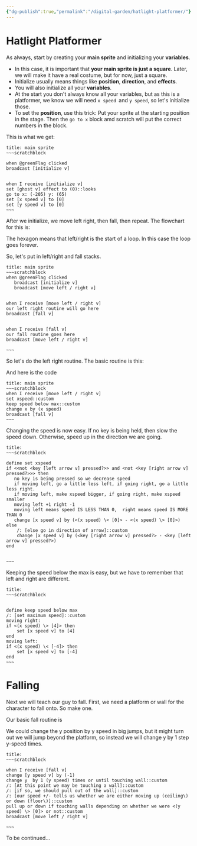 ```yaml
---
{"dg-publish":true,"permalink":"/digital-garden/hatlight-platformer/"}
---
```



# Hatlight Platformer

As always, start by creating your **main sprite** and initializing your **variables**. 

- In this case, it is important that **your main sprite is just a square**. Later, we will make it have a real costume, but for now, just a square.
- Initialize usually means things like **position**, **direction**, and **effects**.
- You will also initialize all your **variables**. 
- At the start you don't always know all your variables, but as this is a platformer, we know we will need `x speed `and `y speed`, so let's initialize those.
- To set the **position**, use this trick: Put your sprite at the starting position in the stage. Then the `go to x` block amd scratch will put the correct numbers in the block.

This is what we get:

```ad-scratch
title: main sprite
~~~scratchblock

when @greenFlag clicked
broadcast [initialize v]


when I receive [initialize v]
set [ghost v] effect to (0)::looks
go to x: (-205) y: (65)
set [x speed v] to [0]
set [y speed v] to [0]
~~~
```

After we initialize, we move left right, then fall, then repeat. The flowchart for this is:

<style>
.container {font-family: sans-serif; text-align: center;}
.button-wrapper button {z-index: 1;height: 40px; width: 100px; margin: 10px;padding: 5px;}
.excalidraw .App-menu_top .buttonList { display: flex;}
.excalidraw-wrapper { height: 800px; margin: 50px; position: relative;}
:root[dir="ltr"] .excalidraw .layer-ui__wrapper .zen-mode-transition.App-menu_bottom--transition-left {transform: none;}
</style><script src="https://unpkg.com/react@17/umd/react.production.min.js"></script><script src="https://unpkg.com/react-dom@17/umd/react-dom.production.min.js"></script><script type="text/javascript" src="https://unpkg.com/@excalidraw/excalidraw@0.12.0/dist/excalidraw.production.min.js"></script><div id="Hatlightmaimflow.excalidraw.md1"></div><script>(function(){const InitialData={"type":"excalidraw","version":2,"source":"https://excalidraw.com","elements":[{"type":"rectangle","version":1109,"versionNonce":142681311,"isDeleted":false,"id":"4Zo4G_32POJMAp93pe8Jw","fillStyle":"solid","strokeWidth":2,"strokeStyle":"solid","roughness":2,"opacity":100,"angle":0,"x":-789.6038047867507,"y":-1763.5132842981775,"strokeColor":"#5f3dc4","backgroundColor":"#fd7e14","width":190.61711969976747,"height":53.29080765799951,"seed":699179967,"groupIds":[],"strokeSharpness":"round","boundElements":[{"id":"tpbaSfbW","type":"text"},{"id":"dQ51_9u7sE6UPZTRLeunt","type":"arrow"}],"updated":1668807211946,"link":null,"locked":false},{"type":"text","version":1303,"versionNonce":535245055,"isDeleted":false,"id":"tpbaSfbW","fillStyle":"hachure","strokeWidth":1,"strokeStyle":"solid","roughness":1,"opacity":100,"angle":0,"x":-784.795244936867,"y":-1758.3678804691776,"strokeColor":"#5f3dc4","backgroundColor":"transparent","width":181,"height":43,"seed":263175089,"groupIds":[],"strokeSharpness":"sharp","boundElements":[],"updated":1668807211948,"link":"[[Digital Garden/scrap|scrap]]","locked":false,"fontSize":33.79879579338343,"fontFamily":1,"text":"Green Flag","rawText":"Green Flag","baseline":30,"textAlign":"center","verticalAlign":"middle","containerId":"4Zo4G_32POJMAp93pe8Jw","originalText":"Green Flag"},{"type":"rectangle","version":922,"versionNonce":585394719,"isDeleted":false,"id":"EwnPpTQMBWRd6B4Ho9_pN","fillStyle":"solid","strokeWidth":2,"strokeStyle":"solid","roughness":2,"opacity":100,"angle":0,"x":-791.6190020800009,"y":-1688.8500103377862,"strokeColor":"#5f3dc4","backgroundColor":"#fd7e14","width":192.25683685847514,"height":63,"seed":1358943199,"groupIds":[],"strokeSharpness":"round","boundElements":[{"id":"BCkK311T","type":"text"}],"updated":1668807211971,"link":null,"locked":false},{"type":"text","version":1042,"versionNonce":1730166079,"isDeleted":false,"id":"BCkK311T","fillStyle":"hachure","strokeWidth":1,"strokeStyle":"solid","roughness":1,"opacity":100,"angle":0,"x":-786.4905836507633,"y":-1683.8500103377862,"strokeColor":"#5f3dc4","backgroundColor":"transparent","width":182,"height":53,"seed":511647121,"groupIds":[],"strokeSharpness":"sharp","boundElements":[],"updated":1668807211952,"link":null,"locked":false,"fontSize":41.92573330673702,"fontFamily":1,"text":"Initialize","rawText":"Initialize","baseline":37,"textAlign":"center","verticalAlign":"middle","containerId":"EwnPpTQMBWRd6B4Ho9_pN","originalText":"Initialize"},{"type":"rectangle","version":991,"versionNonce":103446833,"isDeleted":false,"id":"upV35b2z6-7COOfUNmNTN","fillStyle":"solid","strokeWidth":2,"strokeStyle":"solid","roughness":2,"opacity":100,"angle":0,"x":-792.2204601611043,"y":-1589.711042913409,"strokeColor":"#5f3dc4","backgroundColor":"#fd7e14","width":174.6298774023676,"height":53,"seed":1656225791,"groupIds":[],"strokeSharpness":"round","boundElements":[{"id":"KMNdEKbr","type":"text"},{"id":"4fxspMUpYnpbEZlnY9cqH","type":"arrow"}],"updated":1668807211971,"link":null,"locked":false},{"type":"text","version":1109,"versionNonce":3357055,"isDeleted":false,"id":"KMNdEKbr","fillStyle":"hachure","strokeWidth":1,"strokeStyle":"solid","roughness":1,"opacity":100,"angle":0,"x":-786.9055214599205,"y":-1584.711042913409,"strokeColor":"#5f3dc4","backgroundColor":"transparent","width":164,"height":43,"seed":1153909617,"groupIds":[],"strokeSharpness":"sharp","boundElements":[],"updated":1668807211956,"link":null,"locked":false,"fontSize":33.59958206026456,"fontFamily":1,"text":"left/Right","rawText":"left/Right","baseline":30,"textAlign":"center","verticalAlign":"middle","containerId":"upV35b2z6-7COOfUNmNTN","originalText":"left/Right"},{"type":"rectangle","version":1120,"versionNonce":987128305,"isDeleted":false,"id":"NVQ2RZglgJ6NGcYxJ4YyE","fillStyle":"solid","strokeWidth":2,"strokeStyle":"solid","roughness":2,"opacity":100,"angle":0,"x":-733.5249125666147,"y":-1495.279852302747,"strokeColor":"#5f3dc4","backgroundColor":"#fd7e14","width":76.6567771695839,"height":72.5574842728147,"seed":1087744031,"groupIds":[],"strokeSharpness":"round","boundElements":[{"id":"yjRqmNVp","type":"text"},{"id":"_twNlxXQC0gzoO951sm2F","type":"arrow"},{"id":"4fxspMUpYnpbEZlnY9cqH","type":"arrow"}],"updated":1668807211958,"link":null,"locked":false},{"type":"text","version":1252,"versionNonce":1920400337,"isDeleted":false,"id":"yjRqmNVp","fillStyle":"hachure","strokeWidth":1,"strokeStyle":"solid","roughness":1,"opacity":100,"angle":0,"x":-728.1965239818228,"y":-1482.0011101663397,"strokeColor":"#5f3dc4","backgroundColor":"transparent","width":66,"height":46,"seed":516926801,"groupIds":[],"strokeSharpness":"sharp","boundElements":[],"updated":1668807211959,"link":null,"locked":false,"fontSize":36.32879215365937,"fontFamily":1,"text":"Fall","rawText":"Fall","baseline":32,"textAlign":"center","verticalAlign":"middle","containerId":"NVQ2RZglgJ6NGcYxJ4YyE","originalText":"Fall"},{"type":"arrow","version":3093,"versionNonce":2146894335,"isDeleted":false,"id":"dQ51_9u7sE6UPZTRLeunt","fillStyle":"hachure","strokeWidth":1,"strokeStyle":"solid","roughness":1,"opacity":100,"angle":0,"x":-692.1856911404916,"y":-1709.7916588572227,"strokeColor":"#000000","backgroundColor":"transparent","width":2.5370765582401154,"height":43.87976298066217,"seed":961104959,"groupIds":[],"strokeSharpness":"round","boundElements":[],"updated":1668807211971,"link":null,"locked":false,"startBinding":{"elementId":"4Zo4G_32POJMAp93pe8Jw","focus":-0.005617377656340597,"gap":1},"endBinding":null,"lastCommittedPoint":null,"startArrowhead":null,"endArrowhead":"arrow","points":[[0,0],[2.5370765582401154,43.87976298066217]]},{"type":"arrow","version":2098,"versionNonce":1618043249,"isDeleted":false,"id":"3e_S01DMbz5ZPctRYMh4C","fillStyle":"hachure","strokeWidth":1,"strokeStyle":"solid","roughness":1,"opacity":100,"angle":0,"x":-689.7949819872504,"y":-1628.8019027922674,"strokeColor":"#000000","backgroundColor":"transparent","width":1.0543915570658773,"height":49.07639898494726,"seed":1408228145,"groupIds":[],"strokeSharpness":"round","boundElements":[],"updated":1668807211971,"link":null,"locked":false,"startBinding":null,"endBinding":null,"lastCommittedPoint":null,"startArrowhead":null,"endArrowhead":"arrow","points":[[0,0],[-1.0543915570658773,49.07639898494726]]},{"type":"arrow","version":1744,"versionNonce":808439359,"isDeleted":false,"id":"_twNlxXQC0gzoO951sm2F","fillStyle":"hachure","strokeWidth":1,"strokeStyle":"solid","roughness":1,"opacity":100,"angle":0,"x":-695.7542429564539,"y":-1540.3197306832608,"strokeColor":"#000000","backgroundColor":"transparent","width":2.814805772407871,"height":35.36554010865482,"seed":133393503,"groupIds":[],"strokeSharpness":"round","boundElements":[],"updated":1668807211971,"link":null,"locked":false,"startBinding":null,"endBinding":{"elementId":"NVQ2RZglgJ6NGcYxJ4YyE","focus":-0.17056561530373746,"gap":9.674338271858915},"lastCommittedPoint":null,"startArrowhead":null,"endArrowhead":"arrow","points":[[0,0],[-2.814805772407871,35.36554010865482]]},{"type":"arrow","version":4596,"versionNonce":1103506193,"isDeleted":false,"id":"4fxspMUpYnpbEZlnY9cqH","fillStyle":"hachure","strokeWidth":1,"strokeStyle":"solid","roughness":2,"opacity":100,"angle":0,"x":-693.0377493131531,"y":-1417.5218294353433,"strokeColor":"#000000","backgroundColor":"transparent","width":112.99533269387969,"height":174.61887294604702,"seed":881806609,"groupIds":[],"strokeSharpness":"round","boundElements":[],"updated":1668807211972,"link":null,"locked":false,"startBinding":{"elementId":"NVQ2RZglgJ6NGcYxJ4YyE","focus":0.27390746705883023,"gap":5.200538594589034},"endBinding":{"elementId":"upV35b2z6-7COOfUNmNTN","focus":-0.5724575221207647,"gap":1.7282528550938423},"lastCommittedPoint":null,"startArrowhead":null,"endArrowhead":"arrow","points":[[0,0],[13.641745406564315,33.995772498495825],[108.82122770347318,17.691960690554215],[112.99533269387969,-122.06506140217626],[77.1754194095102,-140.6231004475512]]}],"appState":{"theme":"light","viewBackgroundColor":"transparent","currentItemStrokeColor":"#5f3dc4","currentItemBackgroundColor":"#fd7e14","currentItemFillStyle":"solid","currentItemStrokeWidth":2,"currentItemStrokeStyle":"solid","currentItemRoughness":2,"currentItemOpacity":100,"currentItemFontFamily":2,"currentItemFontSize":28,"currentItemTextAlign":"left","currentItemStrokeSharpness":"round","currentItemStartArrowhead":null,"currentItemEndArrowhead":"arrow","currentItemLinearStrokeSharpness":"round","gridSize":null,"colorPalette":{}},"files":{}};InitialData.scrollToContent=true;App=()=>{const e=React.useRef(null),t=React.useRef(null),[n,i]=React.useState({width:void 0,height:void 0});return React.useEffect(()=>{i({width:t.current.getBoundingClientRect().width,height:t.current.getBoundingClientRect().height});const e=()=>{i({width:t.current.getBoundingClientRect().width,height:t.current.getBoundingClientRect().height})};return window.addEventListener("resize",e),()=>window.removeEventListener("resize",e)},[t]),React.createElement(React.Fragment,null,React.createElement("div",{className:"excalidraw-wrapper",ref:t},React.createElement(ExcalidrawLib.Excalidraw,{ref:e,width:n.width,height:n.height,initialData:InitialData,viewModeEnabled:!0,zenModeEnabled:!0,gridModeEnabled:!1})))},excalidrawWrapper=document.getElementById("Hatlightmaimflow.excalidraw.md1");ReactDOM.render(React.createElement(App),excalidrawWrapper);})();</script>

The hexagon means that left/right is the start of a loop. In this case the loop goes forever.

So, let's put in  left/right and fall stacks.

```ad-scratch
title: main sprite
~~~scratchblock
when @greenFlag clicked
   broadcast [initialize v]
   broadcast [move left / right v]


when I receive [move left / right v]
our left right routine will go here
broadcast [fall v]


when I receive [fall v]
our fall routine goes here
broadcast [move left / right v]

~~~
```

So let's do the left right routine. The basic routine is this:

<div id="HatlightmoveLeftRight.excalidraw.md2"></div><script>(function(){const InitialData={"type":"excalidraw","version":2,"source":"https://excalidraw.com","elements":[{"type":"rectangle","version":1425,"versionNonce":1329893503,"isDeleted":false,"id":"wcDy_w7SXSk9ohmQLvgLS","fillStyle":"solid","strokeWidth":2,"strokeStyle":"solid","roughness":2,"opacity":100,"angle":0,"x":-251.91063961401403,"y":-237.47329147741908,"strokeColor":"#5f3dc4","backgroundColor":"#fd7e14","width":554,"height":96,"seed":998814719,"groupIds":[],"strokeSharpness":"round","boundElements":[{"id":"QREgwiBu","type":"text"},{"id":"8mSenxo5ScdrK-QKmCdth","type":"arrow"}],"updated":1668807749003,"link":null,"locked":false},{"type":"text","version":1604,"versionNonce":2144777425,"isDeleted":false,"id":"QREgwiBu","fillStyle":"hachure","strokeWidth":1,"strokeStyle":"solid","roughness":1,"opacity":100,"angle":0,"x":-215.41063961401403,"y":-232.47329147741908,"strokeColor":"#5f3dc4","backgroundColor":"transparent","width":481,"height":86,"seed":629919601,"groupIds":[],"strokeSharpness":"sharp","boundElements":[],"updated":1668808516622,"link":"[[Digital Garden/scrap|scrap]]","locked":false,"fontSize":33.79879579338343,"fontFamily":1,"text":"Detect arrows and set the \nx-speed variable","rawText":"Detect arrows and set the x-speed variable","baseline":73,"textAlign":"center","verticalAlign":"middle","containerId":"wcDy_w7SXSk9ohmQLvgLS","originalText":"Detect arrows and set the x-speed variable"},{"type":"rectangle","version":1275,"versionNonce":1589267505,"isDeleted":false,"id":"NnmCu8ZA7uLUagOYccVAu","fillStyle":"solid","strokeWidth":2,"strokeStyle":"solid","roughness":2,"opacity":100,"angle":0,"x":-252.18183084057938,"y":-103.46953861270862,"strokeColor":"#5f3dc4","backgroundColor":"#fd7e14","width":535,"height":151,"seed":628087839,"groupIds":[],"strokeSharpness":"round","boundElements":[{"id":"Adu5VhNU","type":"text"},{"id":"8mSenxo5ScdrK-QKmCdth","type":"arrow"},{"id":"m71vF6jSLhQz_6pkDWalX","type":"arrow"}],"updated":1668807763818,"link":null,"locked":false},{"type":"text","version":1395,"versionNonce":1583454463,"isDeleted":false,"id":"Adu5VhNU","fillStyle":"hachure","strokeWidth":1,"strokeStyle":"solid","roughness":1,"opacity":100,"angle":0,"x":-216.18183084057938,"y":-80.96953861270862,"strokeColor":"#5f3dc4","backgroundColor":"transparent","width":463,"height":106,"seed":253933905,"groupIds":[],"strokeSharpness":"sharp","boundElements":[],"updated":1668808516625,"link":null,"locked":false,"fontSize":41.92573330673702,"fontFamily":1,"text":"Keep x-speed below a \nmaximum speed","rawText":"Keep x-speed below a maximum speed","baseline":90,"textAlign":"center","verticalAlign":"middle","containerId":"NnmCu8ZA7uLUagOYccVAu","originalText":"Keep x-speed below a maximum speed"},{"type":"rectangle","version":1351,"versionNonce":1004041919,"isDeleted":false,"id":"Q5UEJ4Rxw0rzNOBRFvbZY","fillStyle":"solid","strokeWidth":2,"strokeStyle":"solid","roughness":2,"opacity":100,"angle":0,"x":-248.0279511322846,"y":81.86231029613606,"strokeColor":"#5f3dc4","backgroundColor":"#fd7e14","width":535,"height":100,"seed":825541873,"groupIds":[],"strokeSharpness":"round","boundElements":[{"id":"bYdWrPcc","type":"text"},{"id":"m71vF6jSLhQz_6pkDWalX","type":"arrow"},{"id":"dqb1Nxa_P-lBcXJnfPGen","type":"arrow"}],"updated":1668807781074,"link":null,"locked":false},{"type":"text","version":1472,"versionNonce":2097443999,"isDeleted":false,"id":"bYdWrPcc","fillStyle":"hachure","strokeWidth":1,"strokeStyle":"solid","roughness":1,"opacity":100,"angle":0,"x":-189.0279511322846,"y":105.36231029613606,"strokeColor":"#5f3dc4","backgroundColor":"transparent","width":417,"height":53,"seed":1025179295,"groupIds":[],"strokeSharpness":"sharp","boundElements":[],"updated":1668807765684,"link":null,"locked":false,"fontSize":41.92573330673702,"fontFamily":1,"text":"change x by x-speed","rawText":"change x by x-speed","baseline":37,"textAlign":"center","verticalAlign":"middle","containerId":"Q5UEJ4Rxw0rzNOBRFvbZY","originalText":"change x by x-speed"},{"type":"rectangle","version":1437,"versionNonce":1949910751,"isDeleted":false,"id":"I2eU_tRX6JKN6bwsBvAmS","fillStyle":"solid","strokeWidth":2,"strokeStyle":"solid","roughness":2,"opacity":100,"angle":0,"x":-240.2663287188555,"y":229.67138176995365,"strokeColor":"#5f3dc4","backgroundColor":"#fd7e14","width":535,"height":74,"seed":15431025,"groupIds":[],"strokeSharpness":"round","boundElements":[{"id":"M2QHvzLB","type":"text"},{"id":"dqb1Nxa_P-lBcXJnfPGen","type":"arrow"}],"updated":1668807781074,"link":null,"locked":false},{"type":"text","version":1562,"versionNonce":402889567,"isDeleted":false,"id":"M2QHvzLB","fillStyle":"hachure","strokeWidth":1,"strokeStyle":"solid","roughness":1,"opacity":100,"angle":0,"x":-10.766328718855505,"y":240.17138176995365,"strokeColor":"#5f3dc4","backgroundColor":"transparent","width":76,"height":53,"seed":1841665567,"groupIds":[],"strokeSharpness":"sharp","boundElements":[],"updated":1668807776334,"link":null,"locked":false,"fontSize":41.92573330673702,"fontFamily":1,"text":"Fall","rawText":"Fall","baseline":37,"textAlign":"center","verticalAlign":"middle","containerId":"I2eU_tRX6JKN6bwsBvAmS","originalText":"Fall"},{"type":"arrow","version":543,"versionNonce":497676977,"isDeleted":false,"id":"8mSenxo5ScdrK-QKmCdth","fillStyle":"hachure","strokeWidth":1,"strokeStyle":"solid","roughness":1,"opacity":100,"angle":0,"x":-24.82286662352641,"y":-140.47329147741908,"strokeColor":"#000000","backgroundColor":"transparent","width":2.9181612085048414,"height":34.506145877228946,"seed":1976403985,"groupIds":[],"strokeSharpness":"round","boundElements":[],"updated":1668808516623,"link":null,"locked":false,"startBinding":{"elementId":"wcDy_w7SXSk9ohmQLvgLS","gap":1,"focus":0.16284224009919607},"endBinding":{"elementId":"NnmCu8ZA7uLUagOYccVAu","gap":2.4976069874814897,"focus":-0.18130019673081207},"lastCommittedPoint":null,"startArrowhead":null,"endArrowhead":"arrow","points":[[0,0],[-2.9181612085048414,34.506145877228946]]},{"type":"arrow","version":244,"versionNonce":635707679,"isDeleted":false,"id":"m71vF6jSLhQz_6pkDWalX","fillStyle":"hachure","strokeWidth":1,"strokeStyle":"solid","roughness":1,"opacity":100,"angle":0,"x":-15.589505057040913,"y":51.854662833339546,"strokeColor":"#000000","backgroundColor":"transparent","width":2.355311819704294,"height":27.501751136782886,"seed":1640182481,"groupIds":[],"strokeSharpness":"round","boundElements":[],"updated":1668808516626,"link":null,"locked":false,"startBinding":{"elementId":"NnmCu8ZA7uLUagOYccVAu","gap":4.324201446048164,"focus":0.13776891935694174},"endBinding":{"elementId":"Q5UEJ4Rxw0rzNOBRFvbZY","gap":2.5058963260136267,"focus":-0.10379461253620226},"lastCommittedPoint":null,"startArrowhead":null,"endArrowhead":"arrow","points":[[0,0],[2.355311819704294,27.501751136782886]]},{"type":"arrow","version":82,"versionNonce":1417127263,"isDeleted":false,"id":"dqb1Nxa_P-lBcXJnfPGen","fillStyle":"hachure","strokeWidth":1,"strokeStyle":"solid","roughness":1,"opacity":100,"angle":0,"x":5.522106933593818,"y":183.00553506387251,"strokeColor":"#000000","backgroundColor":"transparent","width":0.35595308338937315,"height":45.66584670608114,"seed":270372369,"groupIds":[],"strokeSharpness":"round","boundElements":[],"updated":1668808516629,"link":null,"locked":false,"startBinding":{"elementId":"Q5UEJ4Rxw0rzNOBRFvbZY","gap":1.1432247677364558,"focus":0.05058534276254917},"endBinding":{"elementId":"I2eU_tRX6JKN6bwsBvAmS","gap":1,"focus":-0.08351264228812778},"lastCommittedPoint":null,"startArrowhead":null,"endArrowhead":"arrow","points":[[0,0],[-0.35595308338937315,45.66584670608114]]}],"appState":{"theme":"light","viewBackgroundColor":"transparent","currentItemStrokeColor":"#000000","currentItemBackgroundColor":"transparent","currentItemFillStyle":"hachure","currentItemStrokeWidth":1,"currentItemStrokeStyle":"solid","currentItemRoughness":1,"currentItemOpacity":100,"currentItemFontFamily":1,"currentItemFontSize":20,"currentItemTextAlign":"center","currentItemStrokeSharpness":"sharp","currentItemStartArrowhead":null,"currentItemEndArrowhead":"arrow","currentItemLinearStrokeSharpness":"round","gridSize":null,"colorPalette":{}},"files":{}};InitialData.scrollToContent=true;App=()=>{const e=React.useRef(null),t=React.useRef(null),[n,i]=React.useState({width:void 0,height:void 0});return React.useEffect(()=>{i({width:t.current.getBoundingClientRect().width,height:t.current.getBoundingClientRect().height});const e=()=>{i({width:t.current.getBoundingClientRect().width,height:t.current.getBoundingClientRect().height})};return window.addEventListener("resize",e),()=>window.removeEventListener("resize",e)},[t]),React.createElement(React.Fragment,null,React.createElement("div",{className:"excalidraw-wrapper",ref:t},React.createElement(ExcalidrawLib.Excalidraw,{ref:e,width:n.width,height:n.height,initialData:InitialData,viewModeEnabled:!0,zenModeEnabled:!0,gridModeEnabled:!1})))},excalidrawWrapper=document.getElementById("HatlightmoveLeftRight.excalidraw.md2");ReactDOM.render(React.createElement(App),excalidrawWrapper);})();</script>

And here is the code

```ad-scratch
title: main sprite
~~~scratchblock
when I receive [move left / right v]
set xspeed::custom
keep speed below max::custom
change x by (x speed)
broadcast [fall v]
~~~
```



Changing the speed is now easy. If no key is being held, then slow the speed down. Otherwise, speed  up in the direction we are going.

```ad-scratch
title: 
~~~scratchblock

define set xspeed
if <<not <key [left arrow v] pressed?>> and <not <key [right arrow v] pressed?>>> then
   no key is being pressed so we decrease speed
   if moving left, go a little less left, if going right, go a little less right.
   if moving left, make xspeed bigger, if going right, make xspeed smaller
   moving left +1 right -1
   moving left means speed IS LESS THAN 0,  right means speed IS MORE THAN 0
   change [x speed v] by (<(x speed) \< [0]> - <(x speed) \> [0]>)
else
    /: [else go in direction of arrow]::custom
    change [x speed v] by (<key [right arrow v] pressed?> - <key [left arrow v] pressed?>)
end


~~~
```

Keeping the speed below the max is easy, but we have to remember that left and right are different.
```ad-scratch
title: 
~~~scratchblock


define keep speed below max
/: [set maximum speed]::custom
moving right:
if <(x speed) \> [4]> then
    set [x speed v] to [4]
end
moving left:
if <(x speed) \< [-4]> then
    set [x speed v] to [-4]
end
~~~
```

# Falling

Next we will teach our guy to fall. First, we need a platform or wall for the character to fall onto. So make one. 

Our basic fall routine is 

<div id="HatlightFalling.excalidraw.md3"></div><script>(function(){const InitialData={"type":"excalidraw","version":2,"source":"https://excalidraw.com","elements":[{"type":"rectangle","version":1254,"versionNonce":1862750303,"isDeleted":false,"id":"pbYWMc1ELCkT-FFdAdOjv","fillStyle":"solid","strokeWidth":2,"strokeStyle":"solid","roughness":2,"opacity":100,"angle":0,"x":-230.83915201822913,"y":-273.93043009440106,"strokeColor":"#5f3dc4","backgroundColor":"#fd7e14","width":535,"height":151,"seed":123374769,"groupIds":[],"strokeSharpness":"round","boundElements":[{"id":"6JTUU39S","type":"text"}],"updated":1668808075969,"link":null,"locked":false},{"type":"text","version":1373,"versionNonce":789592831,"isDeleted":false,"id":"6JTUU39S","fillStyle":"hachure","strokeWidth":1,"strokeStyle":"solid","roughness":1,"opacity":100,"angle":0,"x":-206.33915201822913,"y":-251.43043009440106,"strokeColor":"#5f3dc4","backgroundColor":"transparent","width":486,"height":106,"seed":451318495,"groupIds":[],"strokeSharpness":"sharp","boundElements":[],"updated":1668808534217,"link":null,"locked":false,"fontSize":41.92573330673702,"fontFamily":1,"text":"Change the y speed by \ngravity","rawText":"Change the y speed by gravity","baseline":90,"textAlign":"center","verticalAlign":"middle","containerId":"pbYWMc1ELCkT-FFdAdOjv","originalText":"Change the y speed by gravity"},{"type":"rectangle","version":1317,"versionNonce":1393477439,"isDeleted":false,"id":"6v7fxz3OiAJMVK3DSu8oU","fillStyle":"solid","strokeWidth":2,"strokeStyle":"solid","roughness":2,"opacity":100,"angle":0,"x":-228.30709249931476,"y":-78.10794120922424,"strokeColor":"#5f3dc4","backgroundColor":"#fd7e14","width":535,"height":169,"seed":1041138655,"groupIds":[],"strokeSharpness":"round","boundElements":[{"id":"352MeiVz","type":"text"},{"id":"APMn23j8Spng2klijuSQO","type":"arrow"},{"id":"9rZ9noFihhgbHvIPsmZ0d","type":"arrow"}],"updated":1668808534218,"link":null,"locked":false},{"type":"text","version":1438,"versionNonce":1066635313,"isDeleted":false,"id":"352MeiVz","fillStyle":"hachure","strokeWidth":1,"strokeStyle":"solid","roughness":1,"opacity":100,"angle":0,"x":-223.30709249931476,"y":-46.607941209224236,"strokeColor":"#5f3dc4","backgroundColor":"transparent","width":525,"height":106,"seed":1391685009,"groupIds":[],"strokeSharpness":"sharp","boundElements":[],"updated":1668808534220,"link":null,"locked":false,"fontSize":41.92573330673702,"fontFamily":1,"text":"Change the y position by \nthe y speed","rawText":"Change the y position by the y speed","baseline":90,"textAlign":"center","verticalAlign":"middle","containerId":"6v7fxz3OiAJMVK3DSu8oU","originalText":"Change the y position by the y speed"},{"type":"rectangle","version":1375,"versionNonce":395112529,"isDeleted":false,"id":"WasJtU11VxdOvyDuslFJ5","fillStyle":"solid","strokeWidth":2,"strokeStyle":"solid","roughness":2,"opacity":100,"angle":0,"x":-225.00340940241233,"y":146.00709185683934,"strokeColor":"#5f3dc4","backgroundColor":"#fd7e14","width":535,"height":169,"seed":74318769,"groupIds":[],"strokeSharpness":"round","boundElements":[{"id":"mVlvDa8Z","type":"text"},{"id":"9rZ9noFihhgbHvIPsmZ0d","type":"arrow"},{"id":"AYu0YRbL_H6urP9AFavNV","type":"arrow"}],"updated":1668808064751,"link":null,"locked":false},{"type":"text","version":1504,"versionNonce":2082469873,"isDeleted":false,"id":"mVlvDa8Z","fillStyle":"hachure","strokeWidth":1,"strokeStyle":"solid","roughness":1,"opacity":100,"angle":0,"x":-158.50340940241233,"y":177.50709185683934,"strokeColor":"#5f3dc4","backgroundColor":"transparent","width":402,"height":106,"seed":1143606239,"groupIds":[],"strokeSharpness":"sharp","boundElements":[],"updated":1668808534223,"link":null,"locked":false,"fontSize":41.92573330673702,"fontFamily":1,"text":"If inside a wall or \nplatform, pull out","rawText":"If inside a wall or platform, pull out","baseline":90,"textAlign":"center","verticalAlign":"middle","containerId":"WasJtU11VxdOvyDuslFJ5","originalText":"If inside a wall or platform, pull out"},{"type":"rectangle","version":1426,"versionNonce":58849361,"isDeleted":false,"id":"MTTvhJ55ijdKv_8p6iFAn","fillStyle":"solid","strokeWidth":2,"strokeStyle":"solid","roughness":2,"opacity":100,"angle":0,"x":-221.94110428659536,"y":366.3850418893916,"strokeColor":"#5f3dc4","backgroundColor":"#fd7e14","width":535,"height":169,"seed":964029777,"groupIds":[],"strokeSharpness":"round","boundElements":[{"id":"DvAEVm7X","type":"text"}],"updated":1668808052047,"link":null,"locked":false},{"type":"text","version":1559,"versionNonce":1341160351,"isDeleted":false,"id":"DvAEVm7X","fillStyle":"hachure","strokeWidth":1,"strokeStyle":"solid","roughness":1,"opacity":100,"angle":0,"x":-141.44110428659536,"y":397.8850418893916,"strokeColor":"#5f3dc4","backgroundColor":"transparent","width":374,"height":106,"seed":858197055,"groupIds":[],"strokeSharpness":"sharp","boundElements":[],"updated":1668808534228,"link":null,"locked":false,"fontSize":41.92573330673702,"fontFamily":1,"text":"Go back to move \nleft/right","rawText":"Go back to move left/right","baseline":90,"textAlign":"center","verticalAlign":"middle","containerId":"MTTvhJ55ijdKv_8p6iFAn","originalText":"Go back to move left/right"},{"id":"APMn23j8Spng2klijuSQO","type":"arrow","x":2.0899037143640844,"y":-123.21980553342587,"width":1.3597347861842128,"height":44.014442845394726,"angle":0,"strokeColor":"#000000","backgroundColor":"transparent","fillStyle":"hachure","strokeWidth":1,"strokeStyle":"solid","roughness":1,"opacity":100,"groupIds":[],"strokeSharpness":"round","seed":1155253407,"version":117,"versionNonce":895760497,"isDeleted":false,"boundElements":null,"updated":1668808534217,"link":null,"locked":false,"points":[[0,0],[1.3597347861842128,44.014442845394726]],"lastCommittedPoint":null,"startBinding":null,"endBinding":{"elementId":"6v7fxz3OiAJMVK3DSu8oU","gap":1.0974214788068934,"focus":-0.12253844389034559},"startArrowhead":null,"endArrowhead":"arrow"},{"id":"9rZ9noFihhgbHvIPsmZ0d","type":"arrow","x":13.844118352521992,"y":93.86997396904127,"width":0.24285567434214173,"height":50.20083778782896,"angle":0,"strokeColor":"#000000","backgroundColor":"transparent","fillStyle":"hachure","strokeWidth":1,"strokeStyle":"solid","roughness":1,"opacity":100,"groupIds":[],"strokeSharpness":"round","seed":1101695,"version":88,"versionNonce":1005871633,"isDeleted":false,"boundElements":null,"updated":1668808534221,"link":null,"locked":false,"points":[[0,0],[0.24285567434214173,50.20083778782896]],"lastCommittedPoint":null,"startBinding":{"elementId":"6v7fxz3OiAJMVK3DSu8oU","gap":2.977915178265505,"focus":0.09619684380220084},"endBinding":{"elementId":"WasJtU11VxdOvyDuslFJ5","gap":1.9362800999691103,"focus":-0.10448132730631562},"startArrowhead":null,"endArrowhead":"arrow"},{"id":"AYu0YRbL_H6urP9AFavNV","type":"arrow","x":20.947865617062195,"y":316.00709185683934,"width":1.4168890430255878,"height":52.796964143452044,"angle":0,"strokeColor":"#000000","backgroundColor":"transparent","fillStyle":"hachure","strokeWidth":1,"strokeStyle":"solid","roughness":1,"opacity":100,"groupIds":[],"strokeSharpness":"round","seed":1121427889,"version":88,"versionNonce":1971798911,"isDeleted":false,"boundElements":null,"updated":1668808534221,"link":null,"locked":false,"points":[[0,0],[1.4168890430255878,52.796964143452044]],"lastCommittedPoint":null,"startBinding":{"elementId":"WasJtU11VxdOvyDuslFJ5","gap":1,"focus":0.08838438412637474},"endBinding":null,"startArrowhead":null,"endArrowhead":"arrow"}],"appState":{"theme":"light","viewBackgroundColor":"transparent","currentItemStrokeColor":"#000000","currentItemBackgroundColor":"transparent","currentItemFillStyle":"hachure","currentItemStrokeWidth":1,"currentItemStrokeStyle":"solid","currentItemRoughness":1,"currentItemOpacity":100,"currentItemFontFamily":1,"currentItemFontSize":20,"currentItemTextAlign":"left","currentItemStrokeSharpness":"sharp","currentItemStartArrowhead":null,"currentItemEndArrowhead":"arrow","currentItemLinearStrokeSharpness":"round","gridSize":null,"colorPalette":{}},"files":{}};InitialData.scrollToContent=true;App=()=>{const e=React.useRef(null),t=React.useRef(null),[n,i]=React.useState({width:void 0,height:void 0});return React.useEffect(()=>{i({width:t.current.getBoundingClientRect().width,height:t.current.getBoundingClientRect().height});const e=()=>{i({width:t.current.getBoundingClientRect().width,height:t.current.getBoundingClientRect().height})};return window.addEventListener("resize",e),()=>window.removeEventListener("resize",e)},[t]),React.createElement(React.Fragment,null,React.createElement("div",{className:"excalidraw-wrapper",ref:t},React.createElement(ExcalidrawLib.Excalidraw,{ref:e,width:n.width,height:n.height,initialData:InitialData,viewModeEnabled:!0,zenModeEnabled:!0,gridModeEnabled:!1})))},excalidrawWrapper=document.getElementById("HatlightFalling.excalidraw.md3");ReactDOM.render(React.createElement(App),excalidrawWrapper);})();</script>

We could change the y position by y speed in big jumps, but it might turn out we will jump beyond the platform, so instead we will change y by 1 step y-speed times. 


```ad-scratch
title: 
~~~scratchblock

when I receive [fall v]
change [y speed v] by (-1)
change y  by 1 (y speed) times or until touching wall::custom
/: [At this point we may be touching a wall]::custom
/: [if so, we should pull out of the wall]::custom
/: [our speed +/- tells us whether we are either moving up (ceiling\) or down (floor\)]::custom
pull up or down if touching walls depending on whether we were <(y speed) \> [0]> or not::custom
broadcast [move left / right v]

~~~
```


To be continued...
